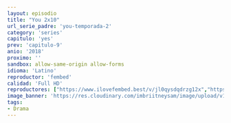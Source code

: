 ```yaml
---
layout: episodio
title: "You 2x10"
url_serie_padre: 'you-temporada-2'
category: 'series'
capitulo: 'yes'
prev: 'capitulo-9'
anio: '2018'
proximo: ''
sandbox: allow-same-origin allow-forms
idioma: 'Latino'
reproductor: 'fembed'
calidad: 'Full HD'
reproductores: ["https://www.ilovefembed.best/v/jl0qysdqdrzg12x","https://gounlimited.to/embed-unwbiwf0szch.html"]
image_banner: 'https://res.cloudinary.com/imbriitneysam/image/upload/v1546465939/you-banner-min.jpg'
tags:
- Drama
---
```











